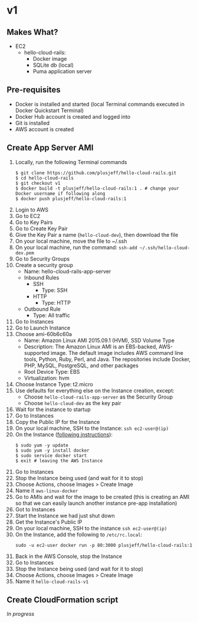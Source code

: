 # v1

## Makes What?

- EC2
    - hello-cloud-rails:
        - Docker image
        - SQLite db (local)
        - Puma application server

## Pre-requisites

- Docker is installed and started (local Terminal commands executed in Docker Quickstart Terminal)
- Docker Hub account is created and logged into
- Git is installed
- AWS account is created

## Create App Server AMI

1. Locally, run the following Terminal commands
    ```shell
    $ git clone https://github.com/plusjeff/hello-cloud-rails.git
    $ cd hello-cloud-rails
    $ git checkout v1
    $ docker build -t plusjeff/hello-cloud-rails:1 . # change your Docker username if following along
    $ docker push plusjeff/hello-cloud-rails:1
    ```
1. Login to AWS
1. Go to EC2
1. Go to Key Pairs
1. Go to Create Key Pair
1. Give the Key Pair a name (`hello-cloud-dev`), then download the file
1. On your local machine, move the file to ~/.ssh
1. On your local machine, run the command: `ssh-add ~/.ssh/hello-cloud-dev.pem`
1. Go to Security Groups
1. Create a security group
    - Name: hello-cloud-rails-app-server
    - Inbound Rules
        - SSH
            - Type: SSH
        - HTTP
            - Type: HTTP
    - Outbound Rule
        - Type: All traffic
1. Go to Instances
1. Go to Launch Instance
1. Choose ami-60b6c60a
    - Name: Amazon Linux AMI 2015.09.1 (HVM), SSD Volume Type
    - Description: The Amazon Linux AMI is an EBS-backed, AWS-supported image. The default image includes AWS command line tools, Python, Ruby, Perl, and Java. The repositories include Docker, PHP, MySQL, PostgreSQL, and other packages
    - Root Device Type: EBS
    - Virtualization: hvm
1. Choose Instance Type: t2.micro
1. Use defaults for everything else on the Instance creation, except:
    - Choose `hello-cloud-rails-app-server` as the Security Group
    - Choose `hello-cloud-dev` as the key pair
1. Wait for the instance to startup
1. Go to Instances
1. Copy the Public IP for the Instance
1. On your local machine, SSH to the Instance: `ssh ec2-user@(ip)`
1. On the Instance ([following instructions](http://docs.aws.amazon.com/AmazonECS/latest/developerguide/docker-basics.html)):
    ```shell
    $ sudo yum -y update
    $ sudo yum -y install docker
    $ sudo service docker start
    $ exit # leaving the AWS Instance
    ```
1. Go to Instances
1. Stop the Instance being used (and wait for it to stop)
1. Choose Actions, choose Images > Create Image
1. Name it `aws-linux-docker`
1. Go to AMIs and wait for the image to be created (this is creating an AMI so that we can easily launch another instance pre-app installation)
1. Got to Instances
1. Start the Instance we had just shut down
1. Get the Instance's Public IP
1. On your local machine, SSH to the instance `ssh ec2-user@(ip)`
1. On the Instance, add the following to `/etc/rc.local`:
    ```shell
    sudo -u ec2-user docker run -p 80:3000 plusjeff/hello-cloud-rails:1
    ```
1. Back in the AWS Console, stop the Instance
1. Go to Instances
1. Stop the Instance being used (and wait for it to stop)
1. Choose Actions, choose Images > Create Image
1. Name it `hello-cloud-rails-v1`

## Create CloudFormation script

_In progress_
